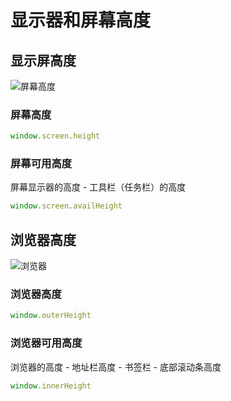# 显示器和屏幕高度

## 显示屏高度

<img :src="$withBase('/images/javascript/屏幕高度.png')" alt="屏幕高度">

### 屏幕高度

```javascript
window.screen.height
```

### 屏幕可用高度

屏幕显示器的高度 - 工具栏（任务栏）的高度

```javascript
window.screen.availHeight
```

## 浏览器高度

<img :src="$withBase('/images/javascript/浏览器.png')" alt="浏览器">

### 浏览器高度

```javascript
window.outerHeight
```

### 浏览器可用高度

浏览器的高度 - 地址栏高度 - 书签栏 - 底部滚动条高度

```javascript
window.innerHeight
```





